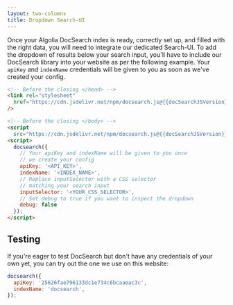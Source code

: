 ```yaml
---
layout: two-columns
title: Dropdown Search-UI
---
```


Once your Algolia DocSearch index is ready, correctly set up, and filled with
the right data, you will need to integrate our dedicated Search-UI. To add the
dropdown of results below your search input, you'll have to include our
DocSearch library into your website as per the following example. Your `apiKey`
and `indexName` credentials will be given to you as soon as we've created your
config.

```html
<!-- Before the closing </head> -->
<link rel="stylesheet"
  href="https://cdn.jsdelivr.net/npm/docsearch.js@{{docSearchJSVersion}}/dist/cdn/docsearch.min.css"
/>

<!-- Before the closing </body> -->
<script
  src="https://cdn.jsdelivr.net/npm/docsearch.js@{{docSearchJSVersion}}/dist/cdn/docsearch.min.js"></script>
<script>
  docsearch({
    // Your apiKey and indexName will be given to you once
    // we create your config
    apiKey: '<API_KEY>',
    indexName: '<INDEX_NAME>',
    // Replace inputSelector with a CSS selector
    // matching your search input
    inputSelector: '<YOUR_CSS_SELECTOR>',
    // Set debug to true if you want to inspect the dropdown
    debug: false
  });
</script>
```

## Testing

If you're eager to test DocSearch but don't have any credentials of your own
yet, you can try out the one we use on this website:

```javascript
docsearch({
  apiKey: '25626fae796133dc1e734c6bcaaeac3c',
  indexName: 'docsearch',
});
```
